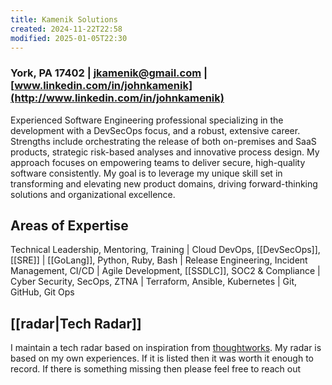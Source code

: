 ```yaml
---
title: Kamenik Solutions
created: 2024-11-22T22:58
modified: 2025-01-05T22:30
---
```


### York, PA 17402 | [jkamenik@gmail.com](mailto:jkamenik@gmail.com) | [www.linkedin.com/in/johnkamenik](http://www.linkedin.com/in/johnkamenik)

Experienced Software Engineering professional specializing in the development with a DevSecOps focus, and a robust, extensive career. Strengths include orchestrating the release of both on-premises and SaaS products, strategic risk-based analyses and innovative process design. My approach focuses on empowering teams to deliver secure, high-quality software consistently. My goal is to leverage my unique skill set in transforming and elevating new product domains, driving forward-thinking solutions and organizational excellence.

## Areas of Expertise

Technical Leadership, Mentoring, Training | Cloud DevOps, [[DevSecOps]], [[SRE]] | [[GoLang]], Python, Ruby, Bash | Release Engineering, Incident Management, CI/CD | Agile Development, [[SSDLC]], SOC2 & Compliance | Cyber Security, SecOps, ZTNA | Terraform, Ansible, Kubernetes | Git, GitHub, Git Ops

## [[radar|Tech Radar]]

I maintain a tech radar based on inspiration from [thoughtworks](https://www.thoughtworks.com/en-us/radar).  My radar is based on my own experiences.  If it is listed then it was worth it enough to record.  If there is something missing then please feel free to reach out
